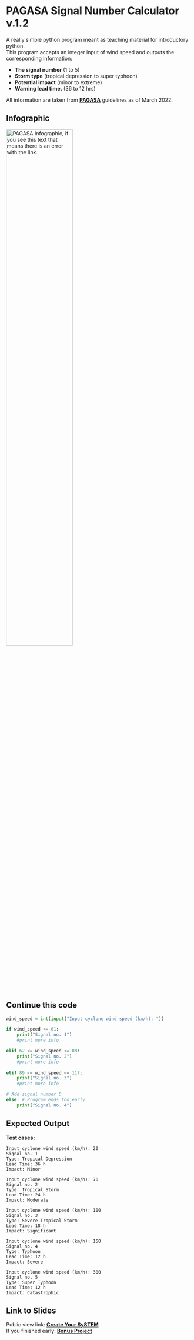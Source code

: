 # PAGASA Signal Number Calculator v.1.2
A really simple python program meant as teaching material for introductory python.  
This program accepts an integer input of wind speed and outputs the corresponding information:  
- **The signal number** (1 to 5)
- **Storm type** (tropical depression to super typhoon)
- **Potential impact** (minor to extreme)
- **Warning lead time.** (36 to 12 hrs)

All information are taken from **[PAGASA](https://www.pagasa.dost.gov.ph/learning-tools/tropical-cyclone-wind-signal)** guidelines as of March 2022.

## Infographic
<img src="https://pubfiles.pagasa.dost.gov.ph/pagasaweb/images/tropical-cyclone/old%20and%20new.jpg" alt="PAGASA Infographic, if you see this text that means there is an error with the link." width="60%">

## Continue this code
```python
wind_speed = int(input("Input cyclone wind speed (km/h): "))

if wind_speed <= 61:
    print("Signal no. 1")
    #print more info

elif 62 <= wind_speed <= 88:
    print("Signal no. 2")
    #print more info
    
elif 89 <= wind_speed <= 117:
    print("Signal no. 3")
    #print more info

# Add signal number 5
else: # Program ends too early
    print("Signal no. 4")
```
## Expected Output
**Test cases:**

    Input cyclone wind speed (km/h): 20
    Signal no. 1
    Type: Tropical Depression
    Lead Time: 36 h
    Impact: Minor

    Input cyclone wind speed (km/h): 70
    Signal no. 2
    Type: Tropical Storm
    Lead Time: 24 h
    Impact: Moderate

    Input cyclone wind speed (km/h): 100
    Signal no. 3
    Type: Severe Tropical Storm
    Lead Time: 18 h
    Impact: Significant

    Input cyclone wind speed (km/h): 150
    Signal no. 4 
    Type: Typhoon
    Lead Time: 12 h
    Impact: Severe

    Input cyclone wind speed (km/h): 300
    Signal no. 5
    Type: Super Typhoon
    Lead Time: 12 h
    Impact: Catastrophic

## Link to Slides
Public view link: **[Create Your SySTEM](https://www.canva.com/design/DAGkTOHuzw4/shJy_3ikKQJWoMt4e29bUQ/view?utm_content=DAGkTOHuzw4&utm_campaign=designshare&utm_medium=link2&utm_source=uniquelinks&utlId=hcb69a864d8)**  
If you finished early: **[Bonus Project](https://www.canva.com/design/DAGkTOHuzw4/shJy_3ikKQJWoMt4e29bUQ/view?utm_content=DAGkTOHuzw4&utm_campaign=designshare&utm_medium=link2&utm_source=uniquelinks&utlId=hcb69a864d8#111)**
